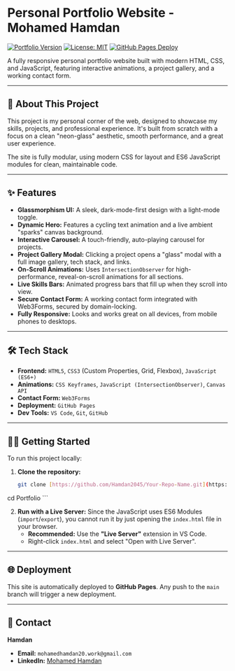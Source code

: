 # Personal Portfolio Website - Mohamed Hamdan

[![Portfolio Version](https://img.shields.io/badge/version-1.0.0-blue.svg?style=for-the-badge)](https://github.com/Hamdan2045/Portfolio)
[![License: MIT](https://img.shields.io/badge/License-MIT-green.svg?style=for-the-badge)](https://opensource.org/licenses/MIT)
[![GitHub Pages Deploy](https://img.shields.io/github/deployments/Hamdan2045/Portfolio/production?label=WEBSITE&style=for-the-badge)](https://Hamdan2045.github.io/Portfolio/)

A fully responsive personal portfolio website built with modern HTML, CSS, and JavaScript, featuring interactive animations, a project gallery, and a working contact form.



---

## 🚀 About This Project

This project is my personal corner of the web, designed to showcase my skills, projects, and professional experience. It's built from scratch with a focus on a clean "neon-glass" aesthetic, smooth performance, and a great user experience.

The site is fully modular, using modern CSS for layout and ES6 JavaScript modules for clean, maintainable code.

---

## ✨ Features

* **Glassmorphism UI:** A sleek, dark-mode-first design with a light-mode toggle.
* **Dynamic Hero:** Features a cycling text animation and a live ambient "sparks" canvas background.
* **Interactive Carousel:** A touch-friendly, auto-playing carousel for projects.
* **Project Gallery Modal:** Clicking a project opens a "glass" modal with a full image gallery, tech stack, and links.
* **On-Scroll Animations:** Uses `IntersectionObserver` for high-performance, reveal-on-scroll animations for all sections.
* **Live Skills Bars:** Animated progress bars that fill up when they scroll into view.
* **Secure Contact Form:** A working contact form integrated with Web3Forms, secured by domain-locking.
* **Fully Responsive:** Looks and works great on all devices, from mobile phones to desktops.

---

## 🛠️ Tech Stack

* **Frontend:** `HTML5`, `CSS3` (Custom Properties, Grid, Flexbox), `JavaScript (ES6+)`
* **Animations:** `CSS Keyframes`, `JavaScript (IntersectionObserver)`, `Canvas API`
* **Contact Form:** `Web3Forms`
* **Deployment:** `GitHub Pages`
* **Dev Tools:** `VS Code`, `Git`, `GitHub`

---

## 🏃‍♂️ Getting Started

To run this project locally:

1.  **Clone the repository:**
    ```sh
    git clone [https://github.com/Hamdan2045/Your-Repo-Name.git](https://github.com/Hamdan2045/Portfolio.git)
cd Portfolio
    ```

2.  **Run with a Live Server:**
    Since the JavaScript uses ES6 Modules (`import`/`export`), you cannot run it by just opening the `index.html` file in your browser.
    * **Recommended:** Use the **"Live Server"** extension in VS Code.
    * Right-click `index.html` and select "Open with Live Server".

---

## 🌐 Deployment

This site is automatically deployed to **GitHub Pages**. Any push to the `main` branch will trigger a new deployment.

---

## 📧 Contact

**Hamdan**
* **Email:** `mohamedhamdan20.work@gmail.com`
* **LinkedIn:** [Mohamed Hamdan](https://www.linkedin.com/in/mohamed-hamdan-2b5116298)
